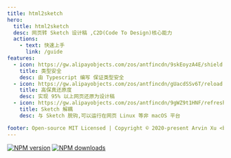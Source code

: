 ```yaml
---
title: html2sketch
hero:
  title: html2sketch
  desc: 网页转 Sketch 设计稿 ,C2D(Code To Design)核心能力
  actions:
    - text: 快速上手
      link: /guide
features:
  - icon: https://gw.alipayobjects.com/zos/antfincdn/9skEoyzA4E/shield.png
    title: 类型安全
    desc: 由 Typescript 编写 保证类型安全
  - icon: https://gw.alipayobjects.com/zos/antfincdn/gUacdSSv6T/reload.png
    title: 高保真还原度
    desc: 实现 95% 以上网页还原为设计稿
  - icon: https://gw.alipayobjects.com/zos/antfincdn/9gWZ9t1HNF/refresh.png
    title: Sketch 解耦
    desc: 与 Sketch 脱钩,可以运行在网页 Linux 等非 macOS 平台

footer: Open-source MIT Licensed | Copyright © 2020-present Arvin Xu <br />Powered by [dumi](https://d.umijs.org/).
---
```


[![NPM version](https://img.shields.io/npm/v/html2sketch.svg?style=flat)](https://npmjs.org/package/html2sketch) [![NPM downloads](http://img.shields.io/npm/dm/html2sketch.svg?style=flat)](https://npmjs.org/package/html2sketch)
